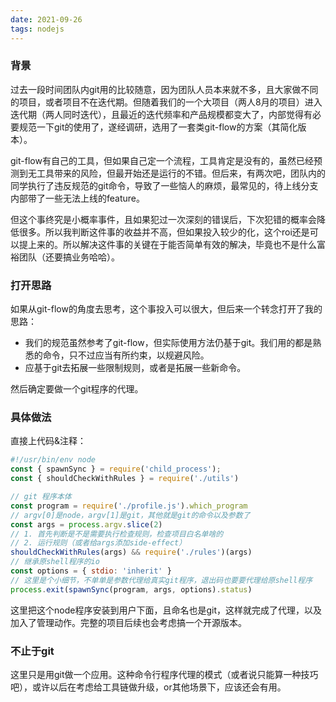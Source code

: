 ```yaml
---
date: 2021-09-26
tags: nodejs
---
```


### 背景

过去一段时间团队内git用的比较随意，因为团队人员本来就不多，且大家做不同的项目，或者项目不在迭代期。但随着我们的一个大项目（两人8月的项目）进入迭代期（两人同时迭代），且最近的迭代频率和产品规模都变大了，内部觉得有必要规范一下git的使用了，遂经调研，选用了一套类git-flow的方案（其简化版本）。

git-flow有自己的工具，但如果自己定一个流程，工具肯定是没有的，虽然已经预测到无工具带来的风险，但最开始还是运行的不错。但后来，有两次吧，团队内的同学执行了违反规范的git命令，导致了一些恼人的麻烦，最常见的，待上线分支内部带了一些无法上线的feature。

但这个事终究是小概率事件，且如果犯过一次深刻的错误后，下次犯错的概率会降低很多。所以我判断这件事的收益并不高，但如果投入较少的化，这个roi还是可以提上来的。所以解决这件事的关键在于能否简单有效的解决，毕竟也不是什么富裕团队（还要搞业务哈哈）。

### 打开思路

如果从git-flow的角度去思考，这个事投入可以很大，但后来一个转念打开了我的思路：

- 我们的规范虽然参考了git-flow，但实际使用方法仍基于git。我们用的都是熟悉的命令，只不过应当有所约束，以规避风险。
- 应基于git去拓展一些限制规则，或者是拓展一些新命令。

然后确定要做一个git程序的代理。

### 具体做法

直接上代码&注释：

```js
#!/usr/bin/env node
const { spawnSync } = require('child_process');
const { shouldCheckWithRules } = require('./utils')

// git 程序本体
const program = require('./profile.js').which_program
// argv[0]是node，argv[1]是git，其他就是git的命令以及参数了
const args = process.argv.slice(2)
// 1. 首先判断是不是需要执行检查规则，检查项目白名单啥的
// 2. 运行规则（或者给args添加side-effect）
shouldCheckWithRules(args) && require('./rules')(args)
// 继承原shell程序的io
const options = { stdio: 'inherit' }
// 这里是个小细节，不单单是参数代理给真实git程序，退出码也要要代理给原shell程序
process.exit(spawnSync(program, args, options).status)
```

这里把这个node程序安装到用户下面，且命名也是git，这样就完成了代理，以及加入了管理动作。完整的项目后续也会考虑搞一个开源版本。

### 不止于git

这里只是用git做一个应用。这种命令行程序代理的模式（或者说只能算一种技巧吧），或许以后在考虑给工具链做升级，or其他场景下，应该还会有用。